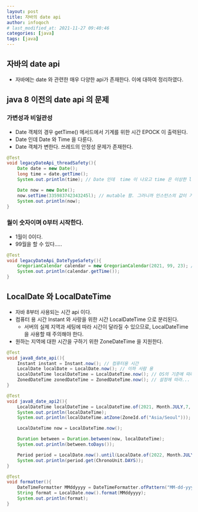 ```yaml
---
layout: post
title: 자바의 date api
author: infoqoch
# last_modified_at: 2021-11-27 09:40:46
categories: [java]
tags: [java]
---
```


## 자바의 date api
- 자바에는 date 와 관련한 매우 다양한 api가 존재한다. 이에 대하여 정리하였다.

## java 8 이전의 date api 의 문제
### 가변성과 비일관성
- Date 객체의 경우 getTime() 메서드에서 기계를 위한 시간 EPOCK 이 출력된다. 
- Date 인데 Date 와 Time 을 다룬다.
- Date 객체가 변한다. 쓰레드의 안정성 문제가 존재한다. 

```java
@Test
void legacyDateApi_threadSafety(){
    Date date = new Date();
    long time = date.getTime();
    System.out.println(time); // Date 인데  time 이 나오고 time 은 이상한 long 이...

    Date now = new Date();
    now.setTime(335983742343245l); // mutable 함. 그러니까 인스턴스의 값이 가변적임. Thread Safety 하지 아니함.
    System.out.println(now);
}
```

### 월이 숫자이며 0부터 시작한다.
- 1월이 0이다. 
- 99월을 할 수 있다.....
```java
@Test
void legacyDateApi_DateTypeSafety(){
    GregorianCalendar calendar = new GregorianCalendar(2021, 99, 23); // month 가 5를 넣지만 6월이다. int를 99 로 넣을 수 있다.
    System.out.println(calendar.getTime());
}
```

## LocalDate 와 LocalDateTime
- 자바 8부터 사용되는 시간 api 이다.
- 컴퓨터 용 시간 Instant 와 사랑을 위한 시간 LocalDateTime 으로 분리된다.
  - 서버의 실제 지역과 세팅에 따라 시간이 달라질 수 있으므로, LocalDateTime 을 사용할 때 주의해야 한다. 
- 원하는 지역에 대한 시간을 구하기 위한 ZoneDateTime 을 지원한다. 

```java
@Test
void java8_date_api(){
    Instant instant = Instant.now(); // 컴퓨터용 시간
    LocalDate localDate = LocalDate.now(); // 이하 사람 용
    LocalDateTime localDateTime = LocalDateTime.now(); // OS의 기준에 따라... 만약 AWS 등 해외 서버를 사용한다면 위험할수도?
    ZonedDateTime zonedDateTime = ZonedDateTime.now(); // 설정에 따라... 
}

@Test
void java8_date_api2(){
    LocalDateTime localDateTime = LocalDateTime.of(2021, Month.JULY,7, 10,15);
    System.out.println(localDateTime);
    System.out.println(localDateTime.atZone(ZoneId.of("Asia/Seoul")));

    LocalDateTime now = LocalDateTime.now();

    Duration between = Duration.between(now, localDateTime);
    System.out.println(between.toDays());

    Period period = LocalDate.now().until(LocalDate.of(2022, Month.JULY, 5));
    System.out.println(period.get(ChronoUnit.DAYS));
}

@Test
void formatter(){
    DateTimeFormatter MMddyyyy = DateTimeFormatter.ofPattern("MM-dd-yyyy");
    String format = LocalDate.now().format(MMddyyyy);
    System.out.println(format);
}
```